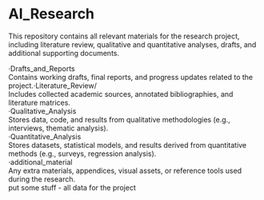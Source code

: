 # AI_Research
This repository contains all relevant materials for the research project, including literature review, qualitative and quantitative analyses, drafts, and additional supporting documents.  <br>

·Drafts_and_Reports<br>
Contains working drafts, final reports, and progress updates related to the project.·Literature_Review/<br>
Includes collected academic sources, annotated bibliographies, and literature matrices.  <br>
·Qualitative_Analysis<br>
Stores data, code, and results from qualitative methodologies (e.g., interviews, thematic analysis).<br>
·Quantitative_Analysis<br>
Stores datasets, statistical models, and results derived from quantitative methods (e.g., surveys, regression analysis).<br>
·additional_material<br>
Any extra materials, appendices, visual assets, or reference tools used during the research.<br>
put some stuff - all data for the project<br>
